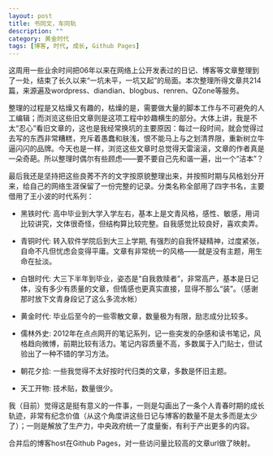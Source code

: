 ```yaml
---
layout: post
title: 书同文，车同轨
description: ""
category: 黄金时代 
tags: [博客, 时代, 成长, Github Pages]
---
```


这周用一些业余时间把06年以来在网络上公开发表过的日记、博客等文章整理到了一处，结束了长久以来“一坑未平，一坑又起”的局面。本次整理所得文章共214篇，来源遍及wordpress、diandian、blogbus、renren、QZone等服务。

整理的过程是又枯燥又有趣的，枯燥的是，需要做大量的脚本工作与不可避免的人工编辑；而浏览这些旧文章则是这项工程中妙趣横生的部分。大体上讲，我是不太“忍心”看旧文章的，这也是我经常换坑的主要原因：每过一段时间，就会觉得过去写的东西非常糟糕，充斥着愚蠢和肤浅，恨不能马上与之划清界限，重新树立牛逼闪闪的品牌。今天也是一样，浏览这些文章时总觉得天雷滚滚，文章的作者真是一朵奇葩。所以整理时偶尔有些顾虑——要不要自己先和谐一遍，出一个“洁本”？

最后我还是坚持把这些良莠不齐的文字按原貌整理出来，并按照时期与风格划分开来，给自己的网络生涯保留了一份完整的记录。分类名称全部用了四字书名，主要借用了王小波的时代系列：

* 黑铁时代: 高中毕业到大学入学左右，基本上是文青风格，感性、敏感，用词比较讲究，文体很奇怪，但结构算比较完整。自我感觉比较良好，喜欢卖弄。

* 青铜时代: 转入软件学院后到大三上学期, 有强烈的自我怀疑精神，过度紧张，自命不凡但忧虑会变得平庸。文章有非常统一的风格——就是没有主题，用生命在扯淡。

* 白银时代: 大三下半年到毕业，姿态是“自我救赎者”，非常高产，基本是日记体，没有多少有质量的文章，但情感也更真实直接，显得不那么“装”。（感谢那时放下文青身段记了这么多流水帐）

* 黄金时代: 毕业后至今的一些零散文章，数量极为有限，励志成分比较多。

* 儒林外史: 2012年在点点网开的笔记系列，记一些突发的杂感和读书笔记，风格趋向微博，前期比较有活力。笔记内容质量不高，多数属于入门贴士，但试验出了一种不错的学习方法。

* 朝花夕拾: 一些我觉得不太好按时代归类的文章，多数是怀旧主题。

* 天工开物: 技术贴，数量很少。

我（目前）觉得这是挺有意义的一件事，一则是勾画出了一条个人青春时期的成长轨迹，非常有纪念价值（从这个角度讲这些日记与博客的数量不是太多而是太少了）；一则是解放了生产力，中央政府统一了度量衡，有利于产出更多的内容。

合并后的博客host在Github Pages，对一些访问量比较高的文章url做了映射。


